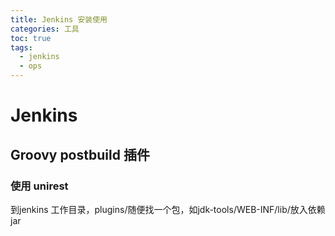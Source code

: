 ```yaml
---
title: Jenkins 安装使用
categories: 工具
toc: true
tags:
  - jenkins
  - ops
---
```

# Jenkins 

## Groovy postbuild 插件

### 使用 unirest

到jenkins 工作目录，plugins/随便找一个包，如jdk-tools/WEB-INF/lib/放入依赖jar





